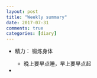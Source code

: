```yaml
---
layout: post
title: "Weekly summary"
date: 2017-07-31
comments: true
categories: [diary]
---
```

* 精力： 锻炼身体
  - 晚上要早点睡，早上要早点起

* 
